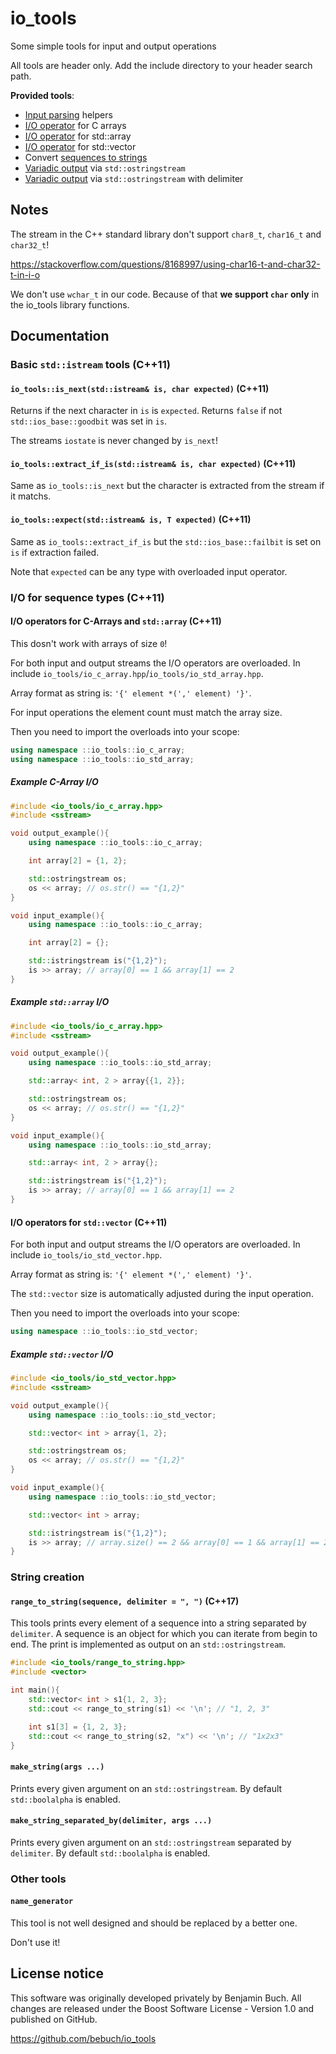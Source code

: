 # io_tools

Some simple tools for input and output operations

All tools are header only. Add the include directory to your header search path.

**Provided tools**:

- [Input parsing](#basic-stdistream-tools-c11) helpers
- [I/O operator](#io-operators-for-c-arrays-and-stdarray-c11) for C arrays
- [I/O operator](#io-operators-for-c-arrays-and-stdarray-c11) for std::array
- [I/O operator](#io-operators-for-stdvector-c11) for std::vector
- Convert [sequences to strings](#range_to_stringsequence-delimiter-c17)
- [Variadic output](#make_stringargs-) via `std::ostringstream`
- [Variadic output](#make_string_separated_bydelimiter-args-) via `std::ostringstream` with delimiter

## Notes

The stream in the C++ standard library don't support `char8_t`, `char16_t` and `char32_t`!

https://stackoverflow.com/questions/8168997/using-char16-t-and-char32-t-in-i-o

We don't use `wchar_t` in our code. Because of that **we support `char` only** in the io_tools library functions.

## Documentation

### Basic `std::istream` tools (C++11)

#### `io_tools::is_next(std::istream& is, char expected)` (C++11)

Returns if the next character in `is` is `expected`. Returns `false` if not `std::ios_base::goodbit` was set in `is`.

The streams `iostate` is never changed by `is_next`!

#### `io_tools::extract_if_is(std::istream& is, char expected)` (C++11)

Same as `io_tools::is_next` but the character is extracted from the stream if it matchs.

#### `io_tools::expect(std::istream& is, T expected)` (C++11)

Same as `io_tools::extract_if_is` but the `std::ios_base::failbit` is set on `is` if extraction failed.

Note that `expected` can be any type with overloaded input operator.

### I/O for sequence types (C++11)

#### I/O operators for C-Arrays and `std::array` (C++11)

This dosn't work with arrays of size `0`!

For both input and output streams the I/O operators are overloaded. In include `io_tools/io_c_array.hpp`/`io_tools/io_std_array.hpp`.

Array format as string is: `'{' element *(',' element) '}'`.

For input operations the element count must match the array size.

Then you need to import the overloads into your scope:

```cpp
using namespace ::io_tools::io_c_array;
using namespace ::io_tools::io_std_array;
```

##### Example C-Array I/O

```cpp
#include <io_tools/io_c_array.hpp>
#include <sstream>

void output_example(){
    using namespace ::io_tools::io_c_array;

    int array[2] = {1, 2};

    std::ostringstream os;
    os << array; // os.str() == "{1,2}"
}

void input_example(){
    using namespace ::io_tools::io_c_array;

    int array[2] = {};

    std::istringstream is("{1,2}");
    is >> array; // array[0] == 1 && array[1] == 2
}
```

##### Example `std::array` I/O

```cpp
#include <io_tools/io_c_array.hpp>
#include <sstream>

void output_example(){
    using namespace ::io_tools::io_std_array;

    std::array< int, 2 > array{{1, 2}};

    std::ostringstream os;
    os << array; // os.str() == "{1,2}"
}

void input_example(){
    using namespace ::io_tools::io_std_array;

    std::array< int, 2 > array{};

    std::istringstream is("{1,2}");
    is >> array; // array[0] == 1 && array[1] == 2
}
```

#### I/O operators for `std::vector` (C++11)

For both input and output streams the I/O operators are overloaded. In include `io_tools/io_std_vector.hpp`.

Array format as string is: `'{' element *(',' element) '}'`.

The `std::vector` size is automatically adjusted during the input operation.

Then you need to import the overloads into your scope:

```cpp
using namespace ::io_tools::io_std_vector;
```

##### Example `std::vector` I/O

```cpp
#include <io_tools/io_std_vector.hpp>
#include <sstream>

void output_example(){
    using namespace ::io_tools::io_std_vector;

    std::vector< int > array{1, 2};

    std::ostringstream os;
    os << array; // os.str() == "{1,2}"
}

void input_example(){
    using namespace ::io_tools::io_std_vector;

    std::vector< int > array;

    std::istringstream is("{1,2}");
    is >> array; // array.size() == 2 && array[0] == 1 && array[1] == 2
}
```

### String creation

#### `range_to_string(sequence, delimiter = ", ")` (C++17)

This tools prints every element of a sequence into a string separated by `delimiter`. A sequence is an object for which you can iterate from begin to end. The print is implemented as output on an `std::ostringstream`.

```cpp
#include <io_tools/range_to_string.hpp>
#include <vector>

int main(){
    std::vector< int > s1{1, 2, 3};
    std::cout << range_to_string(s1) << '\n'; // "1, 2, 3"

    int s1[3] = {1, 2, 3};
    std::cout << range_to_string(s2, "x") << '\n'; // "1x2x3"
}
```

#### `make_string(args ...)`

Prints every given argument on an `std::ostringstream`. By default `std::boolalpha` is enabled.

#### `make_string_separated_by(delimiter, args ...)`

Prints every given argument on an `std::ostringstream` separated by `delimiter`. By default `std::boolalpha` is enabled.

### Other tools

#### `name_generator`

This tool is not well designed and should be replaced by a better one.

Don't use it!

## License notice

This software was originally developed privately by Benjamin Buch. All changes are released under the Boost Software License - Version 1.0 and published on GitHub.

https://github.com/bebuch/io_tools
